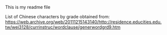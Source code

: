 This is my readme file


List of Chinese characters by grade obtained from:
  https://web.archive.org/web/20111215143140/http://residence.educities.edu.tw/wei3128/currinstruc/wordclause/generwordgrd9.htm

